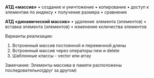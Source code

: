 **АТД «массив»**
• создание и уничтожение 
• копирование 
• доступ к элементам по индексу 
• получение размера 
• сравнение

**АТД «динамический массив»**
• удаление элемента (элементов) 
• вставка элемента (элементов) 
• изменение количества элементов

Варианты реализации:
1) Встроенный массив постоянной и переменной длины
2) Встроенный массив через операторы new и delete
3) Шаблонные классы - vector или array

Замечание:
Элементы массива в памяти расположены последовательно(друг за другом)